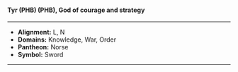 #### Tyr (PHB) (PHB), God of courage and strategy
___

- **Alignment:** L, N
- **Domains:** Knowledge, War, Order
- **Pantheon:** Norse
- **Symbol:** Sword
___
